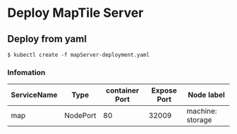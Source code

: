 # Deploy MapTile Server
 
## Deploy from yaml

```shell
$ kubectl create -f mapServer-deployment.yaml
```

### Infomation

|ServiceName|Type|container Port|Expose Port|Node label|
|-|-|-|-|-|
|map|NodePort|80|32009|machine: storage|